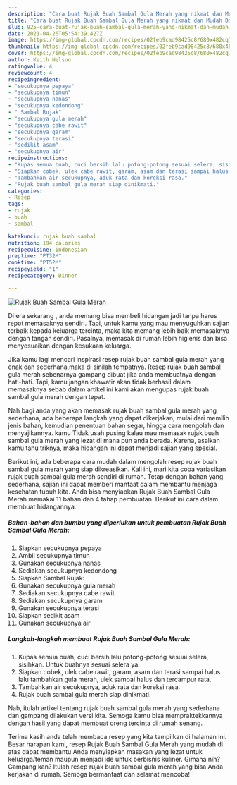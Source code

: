 ```yaml
---
description: "Cara buat Rujak Buah Sambal Gula Merah yang nikmat dan Mudah Dibuat"
title: "Cara buat Rujak Buah Sambal Gula Merah yang nikmat dan Mudah Dibuat"
slug: 925-cara-buat-rujak-buah-sambal-gula-merah-yang-nikmat-dan-mudah-dibuat
date: 2021-04-26T05:54:39.427Z
image: https://img-global.cpcdn.com/recipes/02feb9cad98425c8/680x482cq70/rujak-buah-sambal-gula-merah-foto-resep-utama.jpg
thumbnail: https://img-global.cpcdn.com/recipes/02feb9cad98425c8/680x482cq70/rujak-buah-sambal-gula-merah-foto-resep-utama.jpg
cover: https://img-global.cpcdn.com/recipes/02feb9cad98425c8/680x482cq70/rujak-buah-sambal-gula-merah-foto-resep-utama.jpg
author: Keith Nelson
ratingvalue: 4
reviewcount: 4
recipeingredient:
- "secukupnya pepaya"
- "secukupnya timun"
- "secukupnya nanas"
- "secukupnya kedondong"
- " Sambal Rujak"
- "secukupnya gula merah"
- "secukupnya cabe rawit"
- "secukupnya garam"
- "secukupnya terasi"
- "sedikit asam"
- "secukupnya air"
recipeinstructions:
- "Kupas semua buah, cuci bersih lalu potong-potong sesuai selera, sisihkan. Untuk buahnya sesuai selera ya."
- "Siapkan cobek, ulek cabe rawit, garam, asam dan terasi sampai halus lalu tambahkan gula merah, ulek sampai halus dan tercampur rata."
- "Tambahkan air secukupnya, aduk rata dan koreksi rasa."
- "Rujak buah sambal gula merah siap dinikmati."
categories:
- Resep
tags:
- rujak
- buah
- sambal

katakunci: rujak buah sambal 
nutrition: 194 calories
recipecuisine: Indonesian
preptime: "PT32M"
cooktime: "PT52M"
recipeyield: "1"
recipecategory: Dinner

---
```



![Rujak Buah Sambal Gula Merah](https://img-global.cpcdn.com/recipes/02feb9cad98425c8/680x482cq70/rujak-buah-sambal-gula-merah-foto-resep-utama.jpg)

Di era  sekarang , anda memang bisa membeli hidangan jadi tanpa harus repot memasaknya sendiri. Tapi, untuk kamu yang mau menyuguhkan sajian terbaik kepada keluarga tercinta, maka kita memang lebih baik memasaknya dengan tangan sendiri. Pasalnya, memasak di rumah lebih higienis dan bisa menyesuaikan dengan kesukaan keluarga.

Jika kamu lagi mencari inspirasi resep rujak buah sambal gula merah yang enak dan sederhana,maka di sinilah tempatnya. Resep rujak buah sambal gula merah  sebenarnya gampang dibuat jika anda membuatnya dengan hati-hati. Tapi, kamu jangan khawatir akan tidak berhasil dalam memasaknya 
sebab dalam artikel ini kami akan mengupas rujak buah sambal gula merah dengan tepat.  



Nah bagi anda yang akan memasak rujak buah sambal gula merah yang sederhana, ada beberapa langkah yang dapat dikerjakan, mulai dari memilih jenis bahan, kemudian penentuan bahan segar, hingga cara mengolah dan menyajikannya. kamu Tidak usah pusing kalau mau memasak rujak buah sambal gula merah yang lezat di mana pun anda berada. Karena, asalkan kamu  tahu triknya, maka hidangan ini dapat menjadi sajian yang spesial.

Berikut ini, ada beberapa cara mudah dalam mengolah resep rujak buah sambal gula merah yang siap dikreasikan. Kali ini, mari kita coba variasikan rujak buah sambal gula merah sendiri di rumah. Tetap dengan bahan yang sederhana, sajian ini dapat memberi manfaat dalam membantu menjaga kesehatan tubuh kita. Anda bisa menyiapkan Rujak Buah Sambal Gula Merah memakai 11 bahan dan 4 tahap pembuatan. Berikut ini cara dalam membuat hidangannya.

<!--inarticleads1-->

##### Bahan-bahan dan bumbu yang diperlukan untuk pembuatan Rujak Buah Sambal Gula Merah:

1. Siapkan secukupnya pepaya
1. Ambil secukupnya timun
1. Gunakan secukupnya nanas
1. Sediakan secukupnya kedondong
1. Siapkan  Sambal Rujak:
1. Gunakan secukupnya gula merah
1. Sediakan secukupnya cabe rawit
1. Sediakan secukupnya garam
1. Gunakan secukupnya terasi
1. Siapkan sedikit asam
1. Gunakan secukupnya air




<!--inarticleads2-->

##### Langkah-langkah membuat Rujak Buah Sambal Gula Merah:

1. Kupas semua buah, cuci bersih lalu potong-potong sesuai selera, sisihkan. Untuk buahnya sesuai selera ya.
1. Siapkan cobek, ulek cabe rawit, garam, asam dan terasi sampai halus lalu tambahkan gula merah, ulek sampai halus dan tercampur rata.
1. Tambahkan air secukupnya, aduk rata dan koreksi rasa.
1. Rujak buah sambal gula merah siap dinikmati.




Nah, itulah artikel tentang  rujak buah sambal gula merah  yang sederhana dan gampang dilakukan versi kita. Semoga kamu bisa mempraktekkannya dengan hasil yang dapat membuat oreng tercinta di rumah senang. 

Terima kasih anda telah membaca resep yang kita tampilkan di halaman ini. Besar harapan kami, resep  Rujak Buah Sambal Gula Merah yang mudah di atas dapat membantu Anda menyiapkan masakan yang lezat untuk keluarga/teman maupun menjadi ide untuk berbisnis kuliner. Gimana nih? Gampang kan? Itulah resep rujak buah sambal gula merah yang bisa Anda kerjakan di rumah. Semoga bermanfaat dan selamat mencoba!

